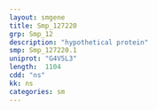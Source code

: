 ```yaml
---
layout: smgene
title: Smp_127220
grp: Smp_12
description: "hypothetical protein"
smp: Smp_127220.1
uniprot: "G4V5L3"
length:  1104
cdd: "ns"
kk: ns
categories: sm
---
```

